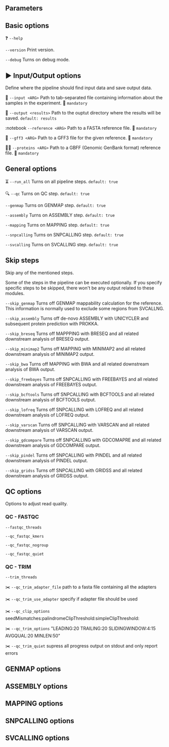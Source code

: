 ## Parameters

## Basic options

:question: `--help`

`--version` Print version.

`--debug` Turns on debug mode.

## :arrow_forward: Input/Output options

Define where the pipeline should find input data and save output data.

:pencil: `--input <ARG>` Path to tab-separated file containing information about the samples in the experiment. :pushpin: `mandatory`

:open_file_folder: `--output <results>` Path to the ouptut directory where the results will be saved. `default: results`

:notebook `--reference <ARG>` Path to a FASTA reference file. :pushpin: `mandatory`

:dart: `--gff3 <ARG>` Path to a GFF3 file for the given reference. :pushpin: `mandatory`

:notebook::dart: `--proteins <ARG>` Path to a GBFF (Genomic GenBank format) reference file. :pushpin: `mandatory`

## General options

:hourglass_flowing_sand: `--run_all` Turns on all pipeline steps. `default: true` 

:mag: `--qc` Turns on QC step. `default: true`

`--genmap` Turns on GENMAP step. `default: true`

`--assembly` Turns on ASSEMBLY step. `default: true`

`--mapping` Turns on MAPPING step. `default: true`

`--snpcalling` Turns on SNPCALLING step. `default: true`

`--svcalling` Turns on SVCALLING step. `default: true`

## Skip steps

Skip any of the mentioned steps.

Some of the steps in the pipeline can be executed optionally. If you specify specific steps to be skipped, there won't be any output related to these modules.

`--skip_genmap` Turns off GENMAP mappability calculation for the reference. This information is normally used to exclude some regions from SVCALLNG.

`--skip_assembly` Turns off de-novo ASSEMBLY with UNICYCLER and subsequent protein prediction with PROKKA.

`--skip_breseq` Turns off MAPPPING with BRESEQ and all related downstream analysis of BRESEQ output.

`--skip_minimap2` Turns off MAPPING with MINIMAP2 and all related downstream analysis of MINIMAP2 output.

`--skip_bwa` Turns off MAPPING with BWA and all related downstream analysis of BWA output.

`--skip_freebayes` Turns off SNPCALLING with FREEBAYES and all related downstream analysis of FREEBAYES output.

`--skip_bcftools` Turns off SNPCALLING with BCFTOOLS and all related downstream analysis of BCFTOOLS output.

`--skip_lofreq` Turns off SNPCALLING with LOFREQ and all related downstream analysis of LOFREQ output.

`--skip_varscan` Turns off SNPCALLING with VARSCAN and all related downstream analysis of VARSCAN output.

`--skip_gdcompare` Turns off SNPCALLING with GDCOMAPRE and all related downstream analysis of GDCOMPARE output.

`--skip_pindel` Turns off SNPCALLING with PINDEL and all related downstream analysis of PINDEL output.

`--skip_gridss` Turns off SNPCALLING with GRIDSS and all related downstream analysis of GRIDSS output.

## QC options

Options to adjust read quality.

### QC - FASTQC

`--fastqc_threads` 

`--qc_fastqc_kmers` 

`--qc_fastqc_nogroup`

`--qc_fastqc_quiet`

### QC - TRIM

`--trim_threads`

:scissors: `--qc_trim_adapter_file` path to a fasta file containing all the adapters

:scissors: `--qc_trim_use_adapter` specify if adapter file should be used

:scissors: `--qc_clip_options` seedMismatches:palindromeClipThreshold:simpleClipThreshold:

:scissors: `--qc_trim_options` "LEADING:20 TRAILING:20 SLIDINGWINDOW:4:15 AVGQUAL:20 MINLEN:50"

:scissors: `--qc_trim_quiet` supress all progress output on stdout and only report errors

## GENMAP options

## ASSEMBLY options

## MAPPING options

## SNPCALLING options

## SVCALLING options

